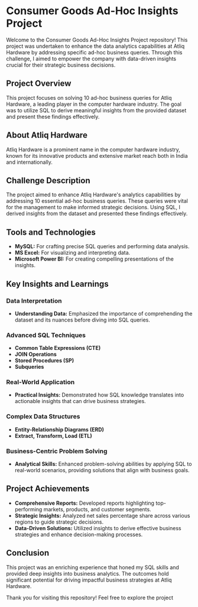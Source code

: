 # Consumer Goods Ad-Hoc Insights Project

Welcome to the Consumer Goods Ad-Hoc Insights Project repository! This project was undertaken to enhance the data analytics capabilities at Atliq Hardware by addressing specific ad-hoc business queries. Through this challenge, I aimed to empower the company with data-driven insights crucial for their strategic business decisions.

## Project Overview

This project focuses on solving 10 ad-hoc business queries for Atliq Hardware, a leading player in the computer hardware industry. The goal was to utilize SQL to derive meaningful insights from the provided dataset and present these findings effectively.

## About Atliq Hardware

Atliq Hardware is a prominent name in the computer hardware industry, known for its innovative products and extensive market reach both in India and internationally.

## Challenge Description

The project aimed to enhance Atliq Hardware's analytics capabilities by addressing 10 essential ad-hoc business queries. These queries were vital for the management to make informed strategic decisions. Using SQL, I derived insights from the dataset and presented these findings effectively.

## Tools and Technologies

- **MySQL:** For crafting precise SQL queries and performing data analysis.
- **MS Excel:** For visualizing and interpreting data.
- **Microsoft Power BI:** For creating compelling presentations of the insights.

## Key Insights and Learnings

### Data Interpretation

- **Understanding Data:** Emphasized the importance of comprehending the dataset and its nuances before diving into SQL queries.

### Advanced SQL Techniques

- **Common Table Expressions (CTE)**
- **JOIN Operations**
- **Stored Procedures (SP)**
- **Subqueries**

### Real-World Application

- **Practical Insights:** Demonstrated how SQL knowledge translates into actionable insights that can drive business strategies.

### Complex Data Structures

- **Entity-Relationship Diagrams (ERD)**
- **Extract, Transform, Load (ETL)**

### Business-Centric Problem Solving

- **Analytical Skills:** Enhanced problem-solving abilities by applying SQL to real-world scenarios, providing solutions that align with business goals.

## Project Achievements

- **Comprehensive Reports:** Developed reports highlighting top-performing markets, products, and customer segments.
- **Strategic Insights:** Analyzed net sales percentage share across various regions to guide strategic decisions.
- **Data-Driven Solutions:** Utilized insights to derive effective business strategies and enhance decision-making processes.

## Conclusion

This project was an enriching experience that honed my SQL skills and provided deep insights into business analytics. The outcomes hold significant potential for driving impactful business strategies at Atliq Hardware.

Thank you for visiting this repository! Feel free to explore the project
